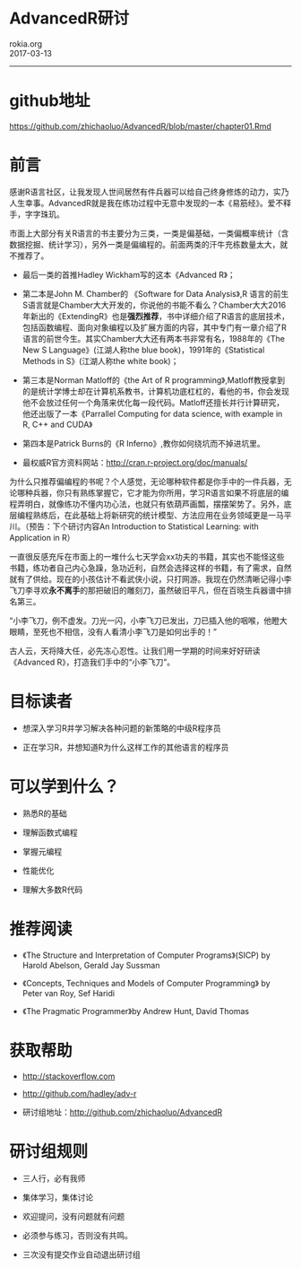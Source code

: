 # AdvancedR研讨
rokia.org  
2017-03-13  

----




# github地址

https://github.com/zhichaoluo/AdvancedR/blob/master/chapter01.Rmd

# 前言


感谢R语言社区，让我发现人世间居然有件兵器可以给自己终身修炼的动力，实乃人生幸事。AdvancedR就是我在练功过程中无意中发现的一本《易筋经》。爱不释手，字字珠玑。

市面上大部分有关R语言的书主要分为三类，一类是偏基础，一类偏概率统计（含数据挖掘、统计学习），另外一类是偏编程的。前面两类的汗牛充栋数量太大，就不推荐了。

- 最后一类的首推Hadley Wickham写的这本《Advanced R》；

- 第二本是John M. Chamber的 《Software for Data Analysis》,R 语言的前生S语言就是Chamber大大开发的，你说他的书能不看么？Chamber大大2016年新出的《ExtendingR》也是**强烈推荐**，书中详细介绍了R语言的底层技术，包括函数编程、面向对象编程以及扩展方面的内容，其中专门有一章介绍了R语言的前世今生。其实Chamber大大还有两本书非常有名，1988年的《The New S Language》(江湖人称the blue book)，1991年的《Statistical Methods in S》(江湖人称the white book)；

- 第三本是Norman Matloff的《the Art of R programming》,Matloff教授拿到的是统计学博士却在计算机系教书，计算机功底杠杠的，看他的书，你会发现他不会放过任何一个角落来优化每一段代码。Matloff还擅长并行计算研究，他还出版了一本《Parrallel Computing for data science, with example in R, C++ and CUDA》

- 第四本是Patrick Burns的《R Inferno》,教你如何绕坑而不掉进坑里。

- 最权威R官方资料网站：http://cran.r-project.org/doc/manuals/

为什么只推荐偏编程的书呢？个人感觉，无论哪种软件都是你手中的一件兵器，无论哪种兵器，你只有熟练掌握它，它才能为你所用，学习R语言如果不将底层的编程弄明白，就像练功不懂内功心法，也就只有依葫芦画瓢，摆摆架势了。另外，底层编程熟练后，在此基础上将新研究的统计模型、方法应用在业务领域更是一马平川。（预告：下个研讨内容An Introduction to Statistical Learning: with Application in R）

一直很反感充斥在市面上的一堆什么七天学会xx功夫的书籍，其实也不能怪这些书籍，练功者自己内心急躁，急功近利，自然会选择这样的书籍，有了需求，自然就有了供给。现在的小孩估计不看武侠小说，只打网游。我现在仍然清晰记得小李飞刀李寻欢**永不离手**的那把破旧的雕刻刀，虽然破旧平凡，但在百晓生兵器谱中排名第三。

“小李飞刀，例不虚发。刀光一闪，小李飞刀已发出，刀已插入他的咽喉，他瞪大眼睛，至死也不相信，没有人看清小李飞刀是如何出手的！” 

古人云，天将降大任，必先冻心忍性。让我们用一学期的时间来好好研读《Advanced R》，打造我们手中的“小李飞刀”。

# 目标读者

- 想深入学习R并学习解决各种问题的新策略的中级R程序员

- 正在学习R，并想知道R为什么这样工作的其他语言的程序员

# 可以学到什么？

- 熟悉R的基础

- 理解函数式编程

- 掌握元编程

- 性能优化

- 理解大多数R代码

# 推荐阅读

- 《The Structure and Interpretation of Computer Programs》(SICP) by Harold Abelson, Gerald Jay Sussman

- 《Concepts, Techniques and Models of Computer Programming》 by Peter van Roy, Sef Haridi

- 《The Pragmatic Programmer》by Andrew Hunt, David Thomas

# 获取帮助

- http://stackoverflow.com

- http://github.com/hadley/adv-r

- 研讨组地址：http://github.com/zhichaoluo/AdvancedR

# 研讨组规则

- 三人行，必有我师

- 集体学习，集体讨论

- 欢迎提问，没有问题就有问题

- 必须参与练习，否则没有共鸣。

- 三次没有提交作业自动退出研讨组

